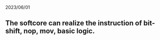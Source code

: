 
2023/06/01

The softcore can realize the instruction of bit-shift, nop, mov, basic logic.
----------------------------------------------------------------------------------------------------
